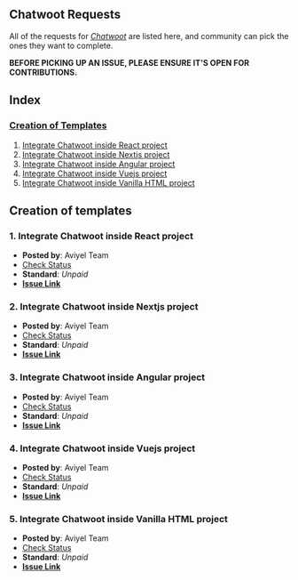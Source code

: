 ## Chatwoot Requests

All of the  requests for _[Chatwoot](https://www.chatwoot.com/)_ are listed here, and community can pick the ones they want to complete.

**BEFORE PICKING UP AN ISSUE, PLEASE ENSURE IT'S OPEN FOR CONTRIBUTIONS.**

## Index

### [Creation of Templates](#creation-of-templates-1)
   1. [Integrate Chatwoot inside React project]()
   2. [Integrate Chatwoot inside Nextjs project]()
   3. [Integrate Chatwoot inside Angular project]()
   4. [Integrate Chatwoot inside Vuejs project]()
   5. [Integrate Chatwoot inside Vanilla HTML project]()



## Creation of templates

### **1. Integrate Chatwoot inside React project**

   - **Posted by**: Aviyel Team
   - [Check Status](https://sturdy-locust-74a.notion.site/Chatwoot-27475c4c2ebd48c2a456e6caf525434f)
   - **Standard**: _Unpaid_
   - **[Issue Link](https://github.com/aviyelverse/Open-Source-Requests/issues/)**

### **2. Integrate Chatwoot inside Nextjs project**

   - **Posted by**: Aviyel Team
   - [Check Status](https://sturdy-locust-74a.notion.site/Chatwoot-27475c4c2ebd48c2a456e6caf525434f)
   - **Standard**: _Unpaid_
   - **[Issue Link](https://github.com/aviyelverse/Open-Source-Requests/issues/)**

### **3. Integrate Chatwoot inside Angular project**

   - **Posted by**: Aviyel Team
   - [Check Status](https://sturdy-locust-74a.notion.site/Chatwoot-27475c4c2ebd48c2a456e6caf525434f)
   - **Standard**: _Unpaid_
   - **[Issue Link](https://github.com/aviyelverse/Open-Source-Requests/issues/)**

### **4. Integrate Chatwoot inside Vuejs project**

   - **Posted by**: Aviyel Team
   - [Check Status](https://sturdy-locust-74a.notion.site/Chatwoot-27475c4c2ebd48c2a456e6caf525434f)
   - **Standard**: _Unpaid_
   - **[Issue Link](https://github.com/aviyelverse/Open-Source-Requests/issues/)**

### **5. Integrate Chatwoot inside Vanilla HTML project**

   - **Posted by**: Aviyel Team
   - [Check Status](https://sturdy-locust-74a.notion.site/Chatwoot-27475c4c2ebd48c2a456e6caf525434f)
   - **Standard**: _Unpaid_
   - **[Issue Link](https://github.com/aviyelverse/Open-Source-Requests/issues/)**

